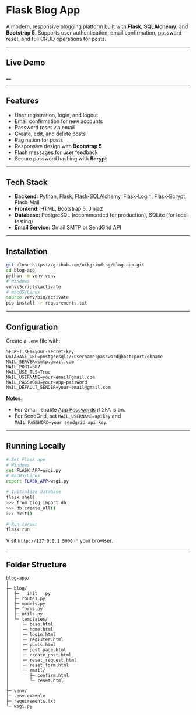 # Flask Blog App

A modern, responsive blogging platform built with **Flask**, **SQLAlchemy**, and **Bootstrap 5**. Supports user authentication, email confirmation, password reset, and full CRUD operations for posts.

---

## Live Demo 
**__**

---

## Features

- User registration, login, and logout
- Email confirmation for new accounts
- Password reset via email
- Create, edit, and delete posts
- Pagination for posts
- Responsive design with **Bootstrap 5**
- Flash messages for user feedback
- Secure password hashing with **Bcrypt**

---

## Tech Stack

- **Backend:** Python, Flask, Flask-SQLAlchemy, Flask-Login, Flask-Bcrypt, Flask-Mail
- **Frontend:** HTML, Bootstrap 5, Jinja2
- **Database:** PostgreSQL (recommended for production), SQLite (for local testing)
- **Email Service:** Gmail SMTP or SendGrid API

---

## Installation

```bash
git clone https://github.com/nikgrinding/blog-app.git
cd blog-app
python -m venv venv
# Windows
venv\Scripts\activate
# macOS/Linux
source venv/bin/activate
pip install -r requirements.txt
```

---

## Configuration

Create a `.env` file with:

```env
SECRET_KEY=your-secret-key
DATABASE_URL=postgresql://username:password@host:port/dbname
MAIL_SERVER=smtp.gmail.com
MAIL_PORT=587
MAIL_USE_TLS=True
MAIL_USERNAME=your-email@gmail.com
MAIL_PASSWORD=your-app-password
MAIL_DEFAULT_SENDER=your-email@gmail.com
```

**Notes:**
- For Gmail, enable [App Passwords](https://support.google.com/accounts/answer/185833?hl=en) if 2FA is on.
- For SendGrid, set `MAIL_USERNAME=apikey` and `MAIL_PASSWORD=your_sendgrid_api_key`.

---

## Running Locally

```bash
# Set Flask app
# Windows
set FLASK_APP=wsgi.py
# macOS/Linux
export FLASK_APP=wsgi.py

# Initialize database
flask shell
>>> from blog import db
>>> db.create_all()
>>> exit()

# Run server
flask run
```

Visit `http://127.0.0.1:5000` in your browser.

---

## Folder Structure

```
blog-app/
│
├─ blog/
│  ├─ __init__.py
│  ├─ routes.py
│  ├─ models.py
│  ├─ forms.py
│  ├─ utils.py
│  └─ templates/
│     ├─ base.html
│     ├─ home.html
│     ├─ login.html
│     ├─ register.html
│     ├─ posts.html
│     ├─ post_page.html
│     ├─ create_post.html
│     ├─ reset_request.html
│     ├─ reset_form.html
│     └─ email/
│        ├─ confirm.html
│        └─ reset.html
│
├─ venv/
├─ .env.example
├─ requirements.txt
└─ wsgi.py
```